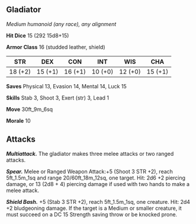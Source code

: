 ## Gladiator

*Medium humanoid (any race), any alignment*

**Hit Dice** 15 (292 15d8+15)

**Armor Class** 16 (studded leather, shield)

| STR     | DEX     | CON     | INT     | WIS     | CHA     |
|---------|---------|---------|---------|---------|---------|
| 18 (+2) | 15 (+1) | 16 (+1) | 10 (+0) | 12 (+0) | 15 (+1) |

**Saves** Physical 13, Evasion 14, Mental 14, Luck 15

**Skills** Stab 3, Shoot 3, Exert (str) 3, Lead 1

**Move** 30ft_9m_6sq

**Morale** 10

## Attacks

***Multiattack.*** The gladiator makes three melee attacks or two ranged attacks.

***Spear.*** Melee or Ranged Weapon Attack:+5 (Shoot 3 STR +2), reach 5ft_1.5m_1sq and range 20/60ft_18m_12sq, one target. Hit: 2d6 +2 piercing damage, or 13 (2d8 + 4) piercing damage if used with two hands to make a melee attack.

***Shield Bash.*** +5 (Stab 3 STR +2), reach 5ft_1.5m_1sq, one creature. Hit: 2d4 +2 bludgeoning damage. If the target is a Medium or smaller creature, it must succeed on a DC 15 Strength saving throw or be knocked prone.

